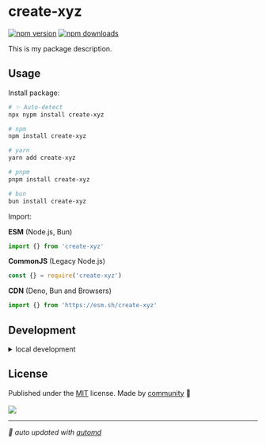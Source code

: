 # create-xyz

<!-- automd:badges color=yellow -->

[![npm version](https://img.shields.io/npm/v/create-xyz?color=yellow)](https://npmjs.com/package/create-xyz)
[![npm downloads](https://img.shields.io/npm/dm/create-xyz?color=yellow)](https://npmjs.com/package/create-xyz)

<!-- /automd -->

This is my package description.

## Usage

Install package:

<!-- automd:pm-install -->

```sh
# ✨ Auto-detect
npx nypm install create-xyz

# npm
npm install create-xyz

# yarn
yarn add create-xyz

# pnpm
pnpm install create-xyz

# bun
bun install create-xyz
```

<!-- /automd -->

Import:

<!-- automd:jsimport cjs cdn name="create-xyz" -->

**ESM** (Node.js, Bun)

```js
import {} from 'create-xyz'
```

**CommonJS** (Legacy Node.js)

```js
const {} = require('create-xyz')
```

**CDN** (Deno, Bun and Browsers)

```js
import {} from 'https://esm.sh/create-xyz'
```

<!-- /automd -->

## Development

<details>

<summary>local development</summary>

- Clone this repository
- Install latest LTS version of [Node.js](https://nodejs.org/en/)
- Enable [Corepack](https://github.com/nodejs/corepack) using `corepack enable`
- Install dependencies using `pnpm install`
- Run interactive tests using `pnpm dev`

</details>

## License

<!-- automd:contributors license=MIT -->

Published under the [MIT](https://github.com/beeman/create-xyz/blob/main/LICENSE) license.
Made by [community](https://github.com/beeman/create-xyz/graphs/contributors) 💛
<br><br>
<a href="https://github.com/beeman/create-xyz/graphs/contributors">
<img src="https://contrib.rocks/image?repo=beeman/create-xyz" />
</a>

<!-- /automd -->

<!-- automd:with-automd -->

---

_🤖 auto updated with [automd](https://automd.unjs.io)_

<!-- /automd -->
